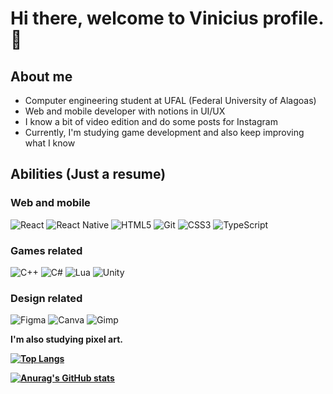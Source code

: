 # Hi there, welcome to Vinicius profile. 👋

## About me
- Computer engineering student at UFAL (Federal University of Alagoas)
- Web and mobile developer with notions in UI/UX
- I know a bit of video edition and do some posts for Instagram
- Currently, I'm studying game development and also keep improving what I know

## Abilities (Just a resume)
### Web and mobile
<img alt="React" src="https://img.shields.io/badge/react-%2320232a.svg?style=for-the-badge&logo=react&logoColor=%2361DAFB"/> <img alt="React Native" src="https://img.shields.io/badge/react_native-%2320232a.svg?style=for-the-badge&logo=react&logoColor=%2361DAFB"/> <img alt="HTML5" src="https://img.shields.io/badge/html5-%23E34F26.svg?style=for-the-badge&logo=html5&logoColor=white"/> <img alt="Git" src="https://img.shields.io/badge/git-%23F05033.svg?style=for-the-badge&logo=git&logoColor=white"/> <img alt="CSS3" src="https://img.shields.io/badge/css3-%231572B6.svg?style=for-the-badge&logo=css3&logoColor=white"/> <img alt="TypeScript" src="https://img.shields.io/badge/typescript-%23007ACC.svg?style=for-the-badge&logo=typescript&logoColor=white"/>

### Games related
<img alt="C++" src="https://img.shields.io/badge/c++-%2300599C.svg?style=for-the-badge&logo=c%2B%2B&logoColor=white"/> <img alt="C#" src="https://img.shields.io/badge/c%23-%23239120.svg?style=for-the-badge&logo=c-sharp&logoColor=white"/> <img alt="Lua" src="https://img.shields.io/badge/lua-%232C2D72.svg?style=for-the-badge&logo=lua&logoColor=white"/> <img alt="Unity" src="https://img.shields.io/badge/unity-%23000000.svg?style=for-the-badge&logo=unity&logoColor=white"/>

### Design related
<img alt="Figma" src="https://img.shields.io/badge/figma-%23F24E1E.svg?style=for-the-badge&logo=figma&logoColor=white"/> 
<img alt="Canva" src="https://img.shields.io/badge/Canva-%2300C4CC.svg?style=for-the-badge&logo=Canva&logoColor=white"/> 
<img alt="Gimp" src="https://img.shields.io/badge/gimp-5C5543?style=for-the-badge&logo=gimp&logoColor=white"/>

<p> <strong>I'm also studying pixel art.<strong/> <p/>

[![Top Langs](https://github-readme-stats.vercel.app/api/top-langs/?username=viniciuscosta110&layout=compact)](https://github.com/viniciuscosta110/github-readme-stats)

[![Anurag's GitHub stats](https://github-readme-stats.vercel.app/api?username=viniciuscosta110)](https://github.com/viniciuscosta110/github-readme-stats)


<!--
**viniciuscosta110/viniciuscosta110** is a ✨ _special_ ✨ repository because its `README.md` (this file) appears on your GitHub profile.

Here are some ideas to get you started:

- 🔭 I’m currently working on ...
- 🌱 I’m currently learning ...
- 👯 I’m looking to collaborate on ...
- 🤔 I’m looking for help with ...
- 💬 Ask me about ...
- 📫 How to reach me: ...
- 😄 Pronouns: ...
- ⚡ Fun fact: ...
-->
